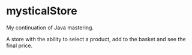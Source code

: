 # mysticalStore

My continuation of Java mastering.

A store with the ability to select a product, add to the basket and see the final price.
